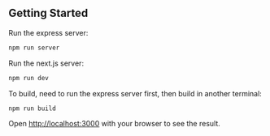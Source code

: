 ## Getting Started

Run the express server:

```bash
npm run server
```

Run the next.js server:

```bash
npm run dev
```

To build, need to run the express server first, then build in another terminal:

```bash
npm run build
```

Open [http://localhost:3000](http://localhost:3000) with your browser to see the result.
